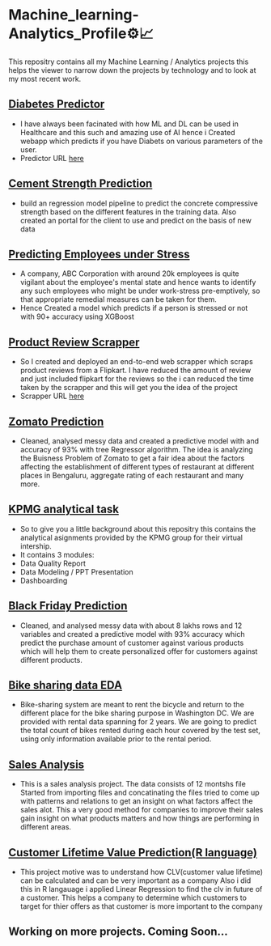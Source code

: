 # Machine_learning-Analytics_Profile⚙️📈
This repositry contains all my Machine Learning / Analytics projects this helps the viewer to narrow down the projects by technology and to look at my most recent work.

## [Diabetes Predictor](https://github.com/pratiktiwari1212/Diabetes-Predictor)
- I have always been facinated with how ML and DL can be used in Healthcare and this such and amazing use of AI hence i Created webapp which predicts if you have Diabets on various parameters of the user.
- Predictor URL [here](https://diabetes-predictor-bypratik.herokuapp.com/)

## [Cement Strength Prediction](https://github.com/pratiktiwari1212/cement_strength_prediction)
- build an regression model pipeline to predict the concrete compressive strength based on the different features in the training data. Also created an portal for the client to use and predict on the basis of new data

## [Predicting Employees under Stress](https://github.com/pratiktiwari1212/Predicting-Employees-under-Stress-)
- A company, ABC Corporation with around 20k employees is quite vigilant about the employee's mental state and hence wants to identify any such employees who might be under work-stress pre-emptively, so that appropriate remedial measures can be taken for them.
- Hence Created a model which predicts if a person is stressed or not with 90+ accuracy using XGBoost

## [Product Review Scrapper](https://github.com/pratiktiwari1212/Product_Review_scrapper)
- So I created and deployed an end-to-end web scrapper which scraps product reviews from a Flipkart. I have reduced the amount of review and just included flipkart for the reviews so the i can reduced the time taken by the scrapper and this will get you the idea of the project
- Scrapper URL [here](https://productreviewscrapper.herokuapp.com/)

## [Zomato Prediction](https://github.com/pratiktiwari1212/Zomato_data_EDA)
- Cleaned, analysed messy data and created a predictive model with and accuracy of 93% with tree Regressor algorithm. The idea is analyzing the Buisness Problem of Zomato to get a fair idea about the factors affecting the establishment of different types of restaurant at different places in Bengaluru, aggregate rating of each restaurant and many more.

## [KPMG analytical task](https://github.com/pratiktiwari1212/KPMG_analytical_task)
- So to give you a little background about this repositry this contains the analytical asignments provided by the KPMG group for their virtual intership.
- It contains 3 modules:
- Data Quality Report
- Data Modeling / PPT Presentation
- Dashboarding

## [Black Friday Prediction](https://github.com/pratiktiwari1212/Black_friday_prediction)
- Cleaned, and analysed messy data with about 8 lakhs rows and 12 variables and created a predictive model with 93% accuracy which predict the purchase amount of customer against various products which will help them to create personalized offer for customers against different products.

## [Bike sharing data EDA](https://github.com/pratiktiwari1212/Bike_sharing_data_EDA)
- Bike-sharing system are meant to rent the bicycle and return to the different place for the bike sharing purpose in Washington DC. We are provided with rental data spanning for 2 years. We are going to predict the total count of bikes rented during each hour covered by the test set, using only information available prior to the rental period.

## [Sales Analysis](https://github.com/pratiktiwari1212/Real_life_data_sales_analysis)
- This is a sales analysis project. The data consists of 12 montshs file Started from importing files and concatinating the files tried to come up with patterns and relations to get an insight on what factors affect the sales alot. This a very good method for companies to improve their sales gain insight on what products matters and how things are performing in different areas.

## [Customer Lifetime Value Prediction(R language)](https://github.com/pratiktiwari1212/CLVregressioninr)
- This project motive was to understand how CLV(customer value lifetime) can be calculated and can be very important as a company Also i did this in R langauage i applied Linear Regression to find the clv in future of a customer. This helps a company to determine which customers to target for thier offers as that customer is more important to the company

## Working on more projects. Coming Soon...

